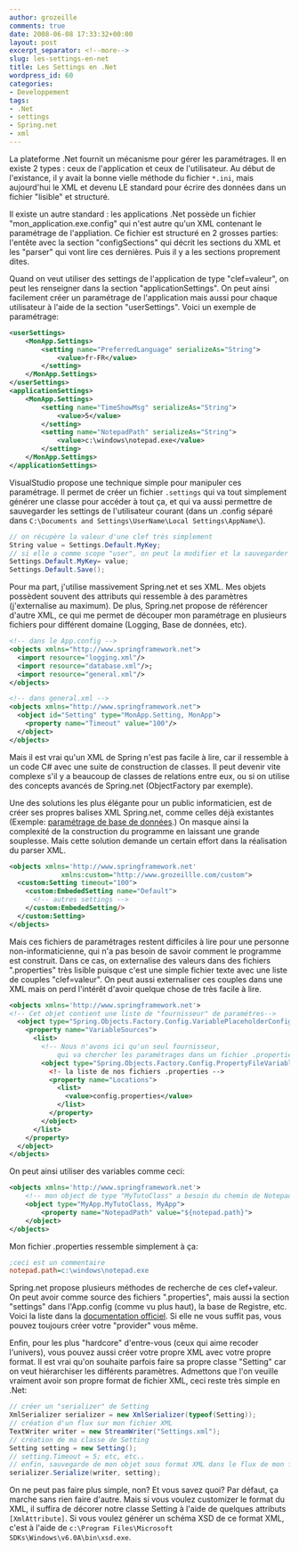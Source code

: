 ```yaml
---
author: grozeille
comments: true
date: 2008-06-08 17:33:32+00:00
layout: post
excerpt_separator: <!--more-->
slug: les-settings-en-net
title: Les Settings en .Net
wordpress_id: 60
categories:
- Developpement
tags:
- .Net
- settings
- Spring.net
- xml
---
```


La plateforme .Net fournit un mécanisme pour gérer les paramétrages. Il en existe 2 types : ceux de l'application et ceux de l'utilisateur. Au début de l'existance, il y avait la bonne vielle méthode du fichier `*.ini`, mais aujourd'hui le XML et devenu LE standard pour écrire des données dans un fichier "lisible" et structuré.

Il existe un autre standard : les applications .Net possède un fichier "mon_application.exe.config" qui n'est autre qu'un XML contenant le paramétrage de l'appliation. Ce fichier est structuré en 2 grosses parties: l'entête avec la section "configSections" qui décrit les sections du XML et les "parser" qui vont lire ces dernières. Puis il y a les sections proprement dites.

<!--more-->

Quand on veut utiliser des settings de l'application de type "clef=valeur", on peut les renseigner dans la section "applicationSettings". On peut ainsi facilement créer un paramétrage de l'application mais aussi pour chaque utilisateur à l'aide de la section "userSettings".
Voici un exemple de paramétrage:

```xml
<userSettings>
    <MonApp.Settings>
        <setting name="PreferredLanguage" serializeAs="String">
            <value>fr-FR</value>
        </setting>
    </MonApp.Settings>
</userSettings>
<applicationSettings>
    <MonApp.Settings>
        <setting name="TimeShowMsg" serializeAs="String">
            <value>5</value>
        </setting>
        <setting name="NotepadPath" serializeAs="String">
            <value>c:\windows\notepad.exe</value>
        </setting>
    </MonApp.Settings>
</applicationSettings>
```

VisualStudio propose une technique simple pour manipuler ces paramétrage. Il permet de créer un fichier `.settings` qui va tout simplement générer une classe pour accéder à tout ça, et qui va aussi permettre de sauvegarder les settings de l'utilisateur courant (dans un .config séparé dans `C:\Documents and Settings\UserName\Local Settings\AppName\`).

```C#
// on récupère la valeur d'une clef très simplement
String value = Settings.Default.MyKey;
// si elle a comme scope "user", on peut la modifier et la sauvegarder
Settings.Default.MyKey= value;
Settings.Default.Save();
```

Pour ma part, j'utilise massivement Spring.net et ses XML. Mes objets possèdent souvent des attributs qui ressemble à des paramètres (j'externalise au maximum). De plus, Spring.net propose de référencer d'autre XML, ce qui me permet de découper mon paramétrage en plusieurs fichiers pour différent domaine (Logging, Base de données, etc).

```XML
<!-- dans le App.config -->
<objects xmlns="http://www.springframework.net">
  <import resource="logging.xml"/>
  <import resource="database.xml"/>;
  <import resource="general.xml"/>
</objects>
```

```XML
<!-- dans general.xml -->
<objects xmlns="http://www.springframework.net">
  <object id="Setting" type="MonApp.Setting, MonApp">
    <property name="Timeout" value="100"/>
  </object>
</objects>
```

Mais il est vrai qu'un XML de Spring n'est pas facile à lire, car il ressemble à un code C# avec une suite de construction de classes. Il peut devenir vite complexe s'il y a beaucoup de classes de relations entre eux, ou si on utilise des concepts avancés de Spring.net (ObjectFactory par exemple).

Une des solutions les plus élégante pour un public informaticien, est de créer ses propres balises XML Spring.net, comme celles déjà existantes (Exemple: [paramétrage de base de données](http://www.springframework.net/doc-latest/reference/html/dbprovider.html#d0e11738).) On masque ainsi la complexité de la construction du programme en laissant une grande souplesse. Mais cette solution demande un certain effort dans la réalisation du parser XML.

```XML
<objects xmlns='http://www.springframework.net'
             xmlns:custom="http://www.grozeillle.com/custom">
  <custom:Setting timeout="100">
    <custom:EmbededSetting name="Default">
      <!-- autres settings -->
    </custom:EmbededSetting/>
  </custom:Setting>
</objects>
```

Mais ces fichiers de paramétrages restent difficiles à lire pour une personne non-informaticienne, qui n'a pas besoin de savoir comment le programme est construit. Dans ce cas, on externalise des valeurs dans des fichiers ".properties" très lisible puisque c'est une simple fichier texte avec une liste de couples "clef=valeur". On peut aussi externaliser ces couples dans une XML mais on perd l'intérêt d'avoir quelque chose de très facile à lire.

```XML
<objects xmlns='http://www.springframework.net'>
<!-- Cet objet contient une liste de "fournisseur" de paramétres-->
  <object type="Spring.Objects.Factory.Config.VariablePlaceholderConfigurer, Spring.Core">
    <property name="VariableSources">
      <list>
        <!-- Nous n'avons ici qu'un seul fournisseur,
            qui va chercher les paramétrages dans un fichier .properties -->
        <object type="Spring.Objects.Factory.Config.PropertyFileVariableSource, Spring.Core">
          <!- la liste de nos fichiers .properties -->
          <property name="Locations">
            <list>
              <value>config.properties</value>
            </list>
          </property>
        </object>
      </list>
    </property>
  </object>
</objects>
```

On peut ainsi utiliser des variables comme ceci:

```XML
<objects xmlns='http://www.springframework.net'>
    <!-- mon object de type "MyTutoClass" a besoin du chemin de Notepad.exe -->
    <object type="MyApp.MyTutoClass, MyApp">
        <property name="NotepadPath" value="${notepad.path}">
    </object>
</objects>
```

Mon fichier .properties ressemble simplement à ça:

```INI
;ceci est un commentaire
notepad.path=c:\windows\notepad.exe
```

Spring.net propose plusieurs méthodes de recherche de ces clef+valeur. On peut avoir comme source des fichiers ".properties", mais aussi la section "settings" dans l'App.config (comme vu plus haut), la base de Registre, etc. Voici la liste dans la [documentation officiel](http://www.springframework.net/doc-latest/reference/html/objects.html#objects-variablesource). Si elle ne vous suffit pas, vous pouvez toujours créer votre "provider" vous même.


Enfin, pour les plus "hardcore" d'entre-vous (ceux qui aime recoder l'univers), vous pouvez aussi créer votre propre XML avec votre propre format. Il est vrai qu'on souhaite parfois faire sa propre classe "Setting" car on veut hiérarchiser les différents paramètres. Admettons que l'on veuille vraiment avoir son propre format de fichier XML, ceci reste très simple en .Net:

```C#
// créer un "serializer" de Setting
XmlSerializer serializer = new XmlSerializer(typeof(Setting));
// création d'un flux sur mon fichier XML
TextWriter writer = new StreamWriter("Settings.xml");
// création de ma classe de Setting
Setting setting = new Setting();
// setting.Timeout = 5; etc, etc..
// enfin, sauvegarde de mon objet sous format XML dans le flux de mon fichier "Settings.xml"
serializer.Serialize(writer, setting);
```

On ne peut pas faire plus simple, non? Et vous savez quoi? Par défaut, ça marche sans rien faire d'autre. Mais si vous voulez customizer le format du XML, il suffira de décorer notre classe Setting à l'aide de quelques attributs `[XmlAttribute]`. Si vous voulez générer un schéma XSD de ce format XML, c'est à l'aide de `c:\Program Files\Microsoft SDKs\Windows\v6.0A\bin\xsd.exe`.
